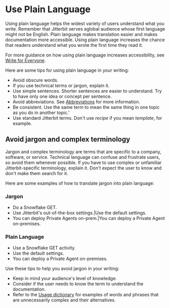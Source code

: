 ﻿# Use Plain Language
Using plain language helps the widest variety of users understand what you write. Remember that Jitterbit serves aglobal audience whose first language might not be English. Plain language makes translation easier and makes documentation more accessible. Using plain language increases the chance that readers understand what you wrote the first time they read it.

For more guidance on how using plain language increases accessibility, see [Write for Everyone](everyone.md).

Here are some tips for using plain language in your writing:

* Avoid obscure words.
* If you use technical terms or jargon, explain it.
* Use simple sentences. Shorter sentences are easier to understand. Try to have only one idea or concept per sentence.
* Avoid abbreviations. See [Abbreviations](abbrev.md) for more information.
* Be consistent. Use the same term to mean the same thing in one topic as you do in another topic.'
* Use standard Jitterbit terms. Don't use *recipe* if you mean *template*, for example.

## Avoid jargon and complex terminology
Jargon and complex terminology are terms that are specific to a company, software, or service. Technical language  can confuse and frustrate users, so avoid them whenever possible. If you have to use complex or unfamiliar Jitterbit-specific terminology, explain it. Don't expect the user to know and don't make them search for it.

Here are some examples of how to translate jargon into plain language:

### Jargon
* Do a Snowflake GET.
* Use Jitterbit's out-of-the-box settings.|Use the default settings.
* You can deploy Private Agents on-prem.|You can deploy a Private Agent on-premises.

### Plain Language
* Use a Snowflake GET activity.
* Use the default settings.
* You can deploy a Private Agent on-premises.

Use these tips to help you avoid jargon in your writing:
* Keep in mind your audience's level of knowledge.
* Consider if the user needs to know the term to understand the documentation.
* Refer to the [Usage dictionary](usagedict.md) for examples of words and phrases that are unnecessarily complex and their alternatives. 
